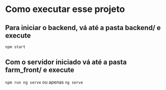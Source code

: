 # Como executar esse projeto
## Para iniciar o backend, vá até a pasta backend/ e execute
```npm start```

## Com o servidor iniciado vá até a pasta farm_front/ e execute
```npm run ng serve```
ou apenas
```ng serve```